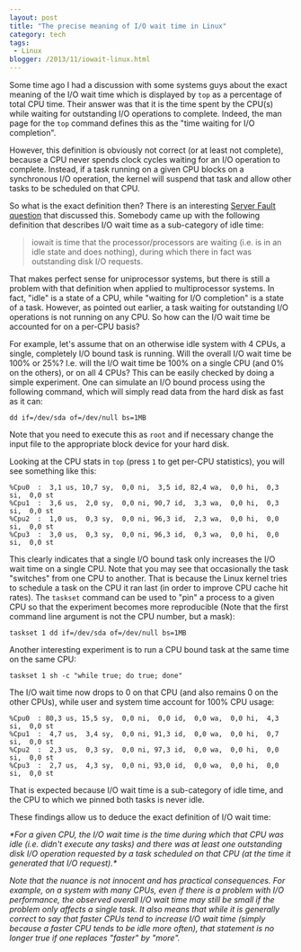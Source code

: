 ```yaml
---
layout: post
title: "The precise meaning of I/O wait time in Linux"
category: tech
tags:
 - Linux
blogger: /2013/11/iowait-linux.html
---
```


Some time ago I had a discussion with some systems guys about the exact meaning of the I/O wait time
which is displayed by `top` as a percentage of total CPU time. Their answer was that it is the time
spent by the CPU(s) while waiting for outstanding I/O operations to complete. Indeed, the man page
for the `top` command defines this as the "time waiting for I/O completion".

However, this definition is obviously not correct (or at least not complete), because a CPU never
spends clock cycles waiting for an I/O operation to complete. Instead, if a task running on a given
CPU blocks on a synchronous I/O operation, the kernel will suspend that task and allow other tasks
to be scheduled on that CPU.

So what is the exact definition then? There is an interesting [Server Fault question][1] that
discussed this. Somebody came up with the following definition that describes I/O wait time as a
sub-category of idle time:

>iowait is time that the processor/processors are waiting (i.e. is in an idle state and does
nothing), during which there in fact was outstanding disk I/O requests.

That makes perfect sense for uniprocessor systems, but there is still a problem with that definition
when applied to multiprocessor systems. In fact, "idle" is a state of a CPU, while "waiting for I/O
completion" is a state of a task. However, as pointed out earlier, a task waiting for outstanding
I/O operations is not running on any CPU. So how can the I/O wait time be accounted for on a per-CPU
basis?

For example, let's assume that on an otherwise idle system with 4 CPUs, a single, completely I/O
bound task is running. Will the overall I/O wait time be 100% or 25%? I.e. will the I/O wait time be
100% on a single CPU (and 0% on the others), or on all 4 CPUs? This can be easily checked by doing a
simple experiment. One can simulate an I/O bound process using the following command, which will
simply read data from the hard disk as fast as it can:

    dd if=/dev/sda of=/dev/null bs=1MB

Note that you need to execute this as `root` and if necessary change the input file to the
appropriate block device for your hard disk.

Looking at the CPU stats in `top` (press `1` to get per-CPU statistics), you will see something like
this:

    %Cpu0  :  3,1 us, 10,7 sy,  0,0 ni,  3,5 id, 82,4 wa,  0,0 hi,  0,3 si,  0,0 st
    %Cpu1  :  3,6 us,  2,0 sy,  0,0 ni, 90,7 id,  3,3 wa,  0,0 hi,  0,3 si,  0,0 st
    %Cpu2  :  1,0 us,  0,3 sy,  0,0 ni, 96,3 id,  2,3 wa,  0,0 hi,  0,0 si,  0,0 st
    %Cpu3  :  3,0 us,  0,3 sy,  0,0 ni, 96,3 id,  0,3 wa,  0,0 hi,  0,0 si,  0,0 st

This clearly indicates that a single I/O bound task only increases the I/O wait time on a single
CPU. Note that you may see that occasionally the task "switches" from one CPU to another. That is
because the Linux kernel tries to schedule a task on the CPU it ran last (in order to improve CPU
cache hit rates). The `taskset` command can be used to "pin" a process to a given CPU so that the
experiment becomes more reproducible (Note that the first command line argument is not the CPU
number, but a mask):

    taskset 1 dd if=/dev/sda of=/dev/null bs=1MB

Another interesting experiment is to run a CPU bound task at the same time on the same CPU:

    taskset 1 sh -c "while true; do true; done"

The I/O wait time now drops to 0 on that CPU (and also remains 0 on the other CPUs), while user and
system time account for 100% CPU usage:

    %Cpu0  : 80,3 us, 15,5 sy,  0,0 ni,  0,0 id,  0,0 wa,  0,0 hi,  4,3 si,  0,0 st
    %Cpu1  :  4,7 us,  3,4 sy,  0,0 ni, 91,3 id,  0,0 wa,  0,0 hi,  0,7 si,  0,0 st
    %Cpu2  :  2,3 us,  0,3 sy,  0,0 ni, 97,3 id,  0,0 wa,  0,0 hi,  0,0 si,  0,0 st
    %Cpu3  :  2,7 us,  4,3 sy,  0,0 ni, 93,0 id,  0,0 wa,  0,0 hi,  0,0 si,  0,0 st

That is expected because I/O wait time is a sub-category of idle time, and the CPU to which we
pinned both tasks is never idle.

These findings allow us to deduce the exact definition of I/O wait time:

<i>
*For a given CPU, the I/O wait time is the time during which that CPU was idle (i.e. didn't execute
any tasks) and there was at least one outstanding disk I/O operation requested by a task scheduled
on that CPU (at the time it generated that I/O request).*

Note that the nuance is not innocent and has practical consequences. For example, on a system with
many CPUs, even if there is a problem with I/O performance, the observed overall I/O wait time may
still be small if the problem only affects a single task. It also means that while it is generally
correct to say that faster CPUs tend to increase I/O wait time (simply because a faster CPU tends to
be idle more often), that statement is no longer true if one replaces "faster" by "more".

[1]: http://serverfault.com/questions/12679/can-anyone-explain-precisely-what-iowait-is